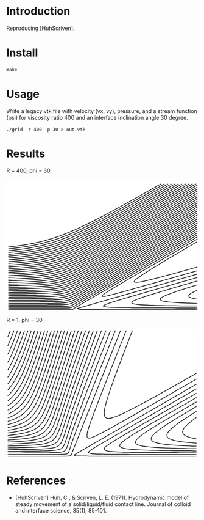 # Introduction

Reproducing [HuhScriven].

# Install

    make

# Usage

Write a legacy vtk file with velocity (vx, vy), pressure, and a stream
function (psi) for viscosity ratio 400 and an interface inclination
angle 30 degree.

    ./grid -r 400 -p 30 > out.vtk

# Results

R = 400, phi = 30
<p align="center"><img src="img/lines.png"/></p>

R = 1, phi = 30
<p align="center"><img src="img/lines2.png"/></p>

# References

- [HuhScriven] Huh, C., & Scriven, L. E. (1971). Hydrodynamic model of
  steady movement of a solid/liquid/fluid contact line. Journal of
  colloid and interface science, 35(1), 85-101.
